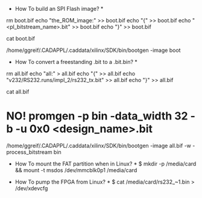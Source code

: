 
* How To build an SPI Flash image? *

rm boot.bif
echo "the_ROM_image:" >> boot.bif
echo "{" >> boot.bif
echo "<pl_bitstream_name>.bit" >> boot.bif
echo "}" >> boot.bif

cat boot.bif

/home/ggreif/.CADAPPL/.caddata/xilinx/SDK/bin/bootgen -image boot 


* How To convert a freestanding .bit to a .bit.bin? *

rm all.bif
echo "all:" > all.bif
echo "{" >> all.bif
echo "v232/RS232.runs/impl_2/rs232_tx.bit" >> all.bif
echo "}" >> all.bif

cat all.bif

# NO! promgen -p bin -data_width 32 -b -u 0x0 <design_name>.bit

/home/ggreif/.CADAPPL/.caddata/xilinx/SDK/bin/bootgen -image all.bif -w -process_bitstream bin


* How To mount the FAT partition when in Linux? *
$ mkdir -p /media/card && mount -t msdos /dev/mmcblk0p1 /media/card


* How To pump the FPGA from Linux? *
$ cat /media/card/rs232_~1.bin > /dev/xdevcfg


